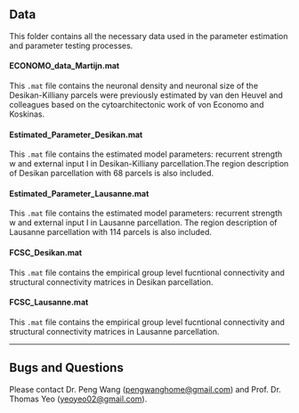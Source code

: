## Data

This folder contains all the necessary data used in the parameter estimation and parameter testing processes.

#### ECONOMO_data_Martijn.mat

This `.mat` file contains the neuronal density and neuronal size of the Desikan-Killiany parcels were previously estimated by van den Heuvel and colleagues based on the cytoarchitectonic work of von Economo and Koskinas.

#### Estimated_Parameter_Desikan.mat

This `.mat` file contains the estimated model parameters: recurrent strength w and external input I in Desikan-Killiany parcellation.The region description of Desikan parcellation with 68 parcels is also included.

#### Estimated_Parameter_Lausanne.mat

This `.mat` file contains the estimated model parameters: recurrent strength w and external input I in Lausanne parcellation. The region description of Lausanne parcellation with 114 parcels is also included.

#### FCSC_Desikan.mat

This `.mat` file contains the empirical group level fucntional connectivity and structural connectivity matrices in Desikan parcellation.

#### FCSC_Lausanne.mat

This `.mat` file contains the empirical group level fucntional connectivity and structural connectivity matrices in Lausanne parcellation.

----

## Bugs and Questions

Please contact Dr. Peng Wang (pengwanghome@gmail.com) and Prof. Dr. Thomas Yeo (yeoyeo02@gmail.com).

